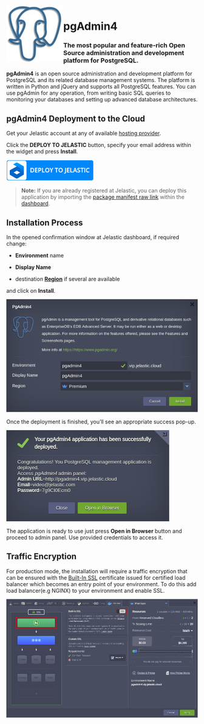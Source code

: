 <img align="left" width="150" src="images/pgadmin.png">

# pgAdmin4 

### The most popular and feature-rich Open Source administration and development platform for PostgreSQL.

**pgAdmin4** is an open source administration and development platform for PostgreSQL and its related database management systems. The platform is written in Python and jQuery and supports all PostgreSQL features. You can use pgAdmin for any operation, from writing basic SQL queries to monitoring your databases and setting up advanced database architectures.

## pgAdmin4 Deployment to the Cloud

Get your Jelastic account at any of available [hosting provider](https://jelastic.cloud/).

Click the **DEPLOY TO JELASTIC** button, specify your email address within the widget and press **Install**.

[![Deploy to Jelastic](images/deploy2jelastic.png)](https://jelastic.com/install-application/?manifest=https://raw.githubusercontent.com/jelastic-jps/pgadmin/master/manifest.yaml)

> **Note:** If you are already registered at Jelastic, you can deploy this application by importing the  [package manifest raw link](https://raw.githubusercontent.com/jelastic-jps/pgadmin/master/manifest.yaml) within the [dashboard](https://docs.jelastic.com/dashboard-guide).  
 
## Installation Process

In the opened confirmation window at Jelastic dashboard, if required change:  

* __Environment__ name  

* __Display Name__  

* destination __[Region](https://docs.jelastic.com/environment-regions)__ if several are available  

and click on __Install__.

<p align="left"> 
<img src="images/install.png" width="650">
</p>

Once the deployment is finished, you’ll see an appropriate success pop-up.

<p align="left"> 
<img src="images/success.png" width="429">
</p>

 The application is ready to use just press **Open in Browser** button and proceed to admin panel. Use provided credentials to access it.

## Traffic Encryption

For production mode, the installation will require a traffic encryption that can be ensured with the [Built-In SSL](https://docs.jelastic.com/built-in-ssl) certificate issued for certified load balancer which becomes an entry point of your environment. To do this add load balancer(e.g NGINX) to your environment and enable SSL.

<p align="left"> 
<img src="images/add-lb-ssl.png" width="650">
</p>
